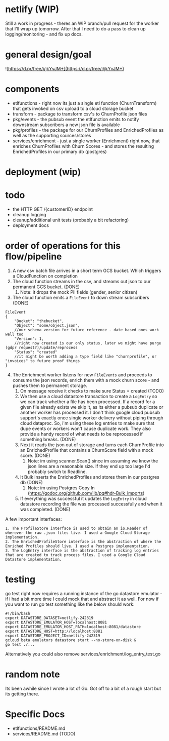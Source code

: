 # netlify (WIP)

Still a work in progress - theres an WIP branch/pull request for the worker that I'll wrap up tomorrow. After that I need to do a pass to clean up logging/monitoring - and fix up docs. 

# general design/goal

![https://d.pr/free/i/jkYvJM+](https://d.pr/free/i/jkYvJM+)

# components

* etlfunctions - right now its just a single etl function (ChurnTransform) that gets invoked on csv upload to a cloud storage bucket
* transform - package to transform csv's to ChurnProfile json files
* pkg/events - the pubsub event the etlfunction emits to notify downstream subscribers a new json file is available
* pkg/profiles - the package for our ChurnProfiles and EnrichedProfiles as well as the supporting sources/stores
* services/enrichment - just a single worker (Enrichment) right now, that enriches ChurnProfiles with Churn Scores - and stores the resulting EnrichedProfiles in our primary db (postgres)

# deployment (wip)

# todo

- the HTTP GET /{customerID} endpoint
- cleanup logging
- cleanup/additional unit tests (probably a bit refactoring)
- deployment docs

# order of operations for this flow/pipeline

1. A new csv batch file arrives in a short term GCS bucket. Which triggers a CloudFunction on completion
2. The cloud function streams in the csv, and streams out json to our permanent GCS bucket. (DONE)
    1. Note: it drops the mock PII fields (gender, senior citizen)
3. The cloud function emits a `FileEvent` to down stream subscribers (DONE)

```
FileEvent
{
    "Bucket": "thebucket",
    "Object": "some/object.json",
    //our schema version for future reference - date based ones work well too
    "Version": 1,
    //right now created is our only status, later we might have purge (gdpr request?)/update/reprocess
    "Status": "created"
    //it might be worth adding a type field like "churnprofile", or "invoices" to future proof things
}
```

4. The Enrichment worker listens for new `FileEvents` and proceeds to consume the json records, enrich them with a mock churn score - and pushes them to permanent storage.
    1. On message receive it checks to make sure Status = created (TODO)
    2. We then use a cloud datastore transaction to create a `LogEntry` so we can track whether a file has been processed. If a record for a given file already exists we skip it, as its either a pubsub duplicate or another worker has processed it. I don't think google cloud pubsub support's exactly once single worker delivery without piping through cloud dataproc. So, i'm using these log entries to make sure that dupe events or workers won't cause duplicate work. They also provide a handy record of what needs to be reprocessed if something breaks. (DONE)
    3. Next it reads the json out of storage and turns each ChurnProfile into an EnrichedProfile that contains a ChurnScore field with a mock score. (DONE)
        1. Note: im using scanner.Scan() since im assuming we know the json lines are a reasonable size. If they end up too large I'd probably switch to Readline.
    4. It Bulk inserts the EnrichedProfiles and stores them in our postgres db (DONE)
        1. Note: im using Postgres Copy In (https://godoc.org/github.com/lib/pq#hdr-Bulk_imports)
    5. If everything was successful it updates the `LogEntry` in cloud datastore recording the file was processed successfully and when it was completed. (DONE)

A few important interfaces:

    1. The ProfileStore interface is used to obtain an io.Reader of wherever the raw .json files live. I used a Google Cloud Storage implementation.
    2. The EnrichedProfileStore interface is the abstraction of where the Enriched Profiles should live. I used a Postgres implementation.
    3. The LogEntry interface is the abstraction of tracking log entries that are created to track process files. I used a Google Cloud Datastore implementation.

# testing

go test right now requires a running instance of the go datastore emulator - if i had a bit more time I could mock that and abstract it as well. For now if you want to run go test something like the below should work:

```
#!/bin/bash
export DATASTORE_DATASET=netlify-242319
export DATASTORE_EMULATOR_HOST=localhost:8081
export DATASTORE_EMULATOR_HOST_PATH=localhost:8081/datastore
export DATASTORE_HOST=http://localhost:8081
export DATASTORE_PROJECT_ID=netlify-242319
gcloud beta emulators datastore start --no-store-on-disk &
go test ./...
```

Alternatively you could also remove services/enrichment/log_entry_test.go

# random note

Its been awhile since I wrote a lot of Go. Got off to a bit of a rough start but its getting there.

# Specific Docs

- etlfunctions/README.md
- services/README.md (TODO)